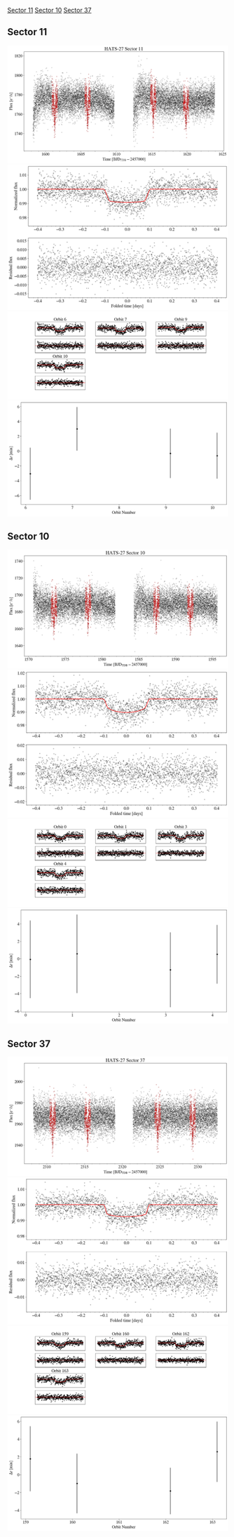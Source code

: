 [Sector 11](#sector11)
[Sector 10](#sector10)
[Sector 37](#sector37)

<a name = "sector11"></a>
## Sector 11
![alt text](/tt/HATS-27_Sector_11/HATS-27_Sector_11_a_TimeSeries.png)
![alt text](/tt/HATS-27_Sector_11/HATS-27_Sector_11_b_FoldedLightCurve.png)
![alt text](/tt/HATS-27_Sector_11/HATS-27_Sector_11_b_IndividualTransitsWithFit.png)
![alt text](/tt/HATS-27_Sector_11/HATS-27_Sector_11_c_TimingResiduals.png)

<a name = "sector10"></a>
## Sector 10
![alt text](/tt/HATS-27_Sector_10/HATS-27_Sector_10_a_TimeSeries.png)
![alt text](/tt/HATS-27_Sector_10/HATS-27_Sector_10_b_FoldedLightCurve.png)
![alt text](/tt/HATS-27_Sector_10/HATS-27_Sector_10_b_IndividualTransitsWithFit.png)
![alt text](/tt/HATS-27_Sector_10/HATS-27_Sector_10_c_TimingResiduals.png)

<a name = "sector37"></a>
## Sector 37
![alt text](/tt/HATS-27_Sector_37/HATS-27_Sector_37_a_TimeSeries.png)
![alt text](/tt/HATS-27_Sector_37/HATS-27_Sector_37_b_FoldedLightCurve.png)
![alt text](/tt/HATS-27_Sector_37/HATS-27_Sector_37_b_IndividualTransitsWithFit.png)
![alt text](/tt/HATS-27_Sector_37/HATS-27_Sector_37_c_TimingResiduals.png)

